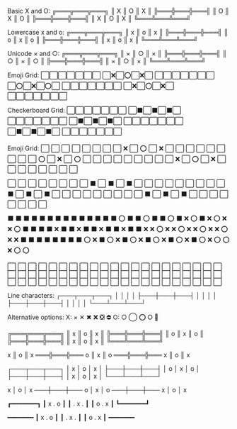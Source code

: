Basic X and O:
╔═══╦═══╦═══╗
║ X ║ O ║ X ║
╠═══╬═══╬═══╣
║ O ║ X ║ O ║
╠═══╬═══╬═══╣
║ X ║ O ║ X ║
╚═══╩═══╩═══╝

Lowercase x and o:
╔═══╦═══╦═══╗
║ x ║ o ║ x ║
╠═══╬═══╬═══╣
║ o ║ x ║ o ║
╠═══╬═══╬═══╣
║ x ║ o ║ x ║
╚═══╩═══╩═══╝

Unicode × and ○:
╔═══╦═══╦═══╗
║ × ║ ○ ║ × ║
╠═══╬═══╬═══╣
║ ○ ║ × ║ ○ ║
╠═══╬═══╬═══╣
║ × ║ ○ ║ × ║
╚═══╩═══╩═══╝

Emoji Grid:
⬜⬜⬜⬜⬜⬜⬜
⬜❌⬜⭕⬜❌⬜
⬜⬜⬜⬜⬜⬜⬜
⬜⭕⬜❌⬜⭕⬜
⬜⬜⬜⬜⬜⬜⬜
⬜❌⬜⭕⬜❌⬜
⬜⬜⬜⬜⬜⬜⬜

Checkerboard Grid:
⬜⬜⬜⬜⬜⬜⬜
⬜⬛⬜⬛⬜⬛⬜
⬜⬜⬜⬜⬜⬜⬜
⬜⬛⬜⬛⬜⬛⬜
⬜⬜⬜⬜⬜⬜⬜
⬜⬛⬜⬛⬜⬛⬜
⬜⬜⬜⬜⬜⬜⬜

Emoji Grid:
⬜ ⬜ ⬜ ⬜ ⬜ ⬜ ⬜
⬜ ❌ ⬜ ⭕ ⬜ ❌ ⬜
⬜ ⬜ ⬜ ⬜ ⬜ ⬜ ⬜
⬜ ⭕ ⬜ ❌ ⬜ ⭕ ⬜
⬜ ⬜ ⬜ ⬜ ⬜ ⬜ ⬜
⬜ ❌ ⬜ ⭕ ⬜ ❌ ⬜
⬜ ⬜ ⬜ ⬜ ⬜ ⬜ ⬜

⬜ ⬜ ⬜ ⬜ ⬜ ⬜ ⬜
⬜ ⬛ ⬜ ⬛ ⬜ ⬛ ⬜
⬜ ⬜ ⬜ ⬜ ⬜ ⬜ ⬜
⬜ ⬛ ⬜ ⬛ ⬜ ⬛ ⬜
⬜ ⬜ ⬜ ⬜ ⬜ ⬜ ⬜
⬜ ⬛ ⬜ ⬛ ⬜ ⬛ ⬜
⬜ ⬜ ⬜ ⬜ ⬜ ⬜ ⬜

⬛ ⬛ ⬛   ⬛ ⬛ ⬛   ⬛ ⬛ ⬛   ⬛ ⬛ ⬛   ⬛ ⬛ ⭕   ⬛ ⬛ ⭕   ⬛ ⬛ ⭕    ⬛ ❌ ⭕    ⬛ ❌ ⭕    ❌ ❌ ⭕
⬛ ⬛ ⬛   ⬛ ❌ ⬛   ⬛ ❌ ⬛   ⬛ ❌ ⬛   ⬛ ❌ ⬛   ⬛ ❌ ❌   ⭕ ❌ ❌    ⭕ ❌ ❌    ⭕ ❌ ❌    ⭕ ❌ ❌
⬛ ⬛ ⬛   ⬛ ⬛ ⬛   ⬛ ⬛ ⭕   ❌ ⬛ ⭕   ❌ ⬛ ⭕   ❌ ⬛ ⭕   ❌ ⬛ ⭕    ❌ ⬛ ⭕    ❌ ⭕ ⭕    ❌ ⭕ ⭕

⬜ ⬜ ⬜   ⬜ ⬜ ⬜   ⬜ ⬜ ⬜   ⬜ ⬜ ⬜   ⬜ ⬜ ⬜   ⬜ ⬜ ⬜   ⬜ ⬜ ⬜
⬜ ⬜ ⬜   ⬜ ⬜ ⬜   ⬜ ⬜ ⬜   ⬜ ⬜ ⬜   ⬜ ⬜ ⬜   ⬜ ⬜ ⬜   ⬜ ⬜ ⬜
⬜ ⬜ ⬜   ⬜ ⬜ ⬜   ⬜ ⬜ ⬜   ⬜ ⬜ ⬜   ⬜ ⬜ ⬜   ⬜ ⬜ ⬜   ⬜ ⬜ ⬜


Line characters:
┌───┬───┬───┐
│   │   │   │
├───┼───┼───┤
│   │   │   │
├───┼───┼───┤
│   │   │   │
└───┴───┴───┘

Alternative options:
X: × ✕ ✖ ❌  ❎ ⛔
O: ○ ◯ ⭕ ⭘ 🔴

╔═══╦═══╦═══╗
║ x ║ o ║ x ║
╠═══╬═══╬═══╣
║ o ║ x ║ o ║
╠═══╬═══╬═══╣
║ x ║ o ║ x ║
╚═══╩═══╩═══╝

  x ║ o ║ x 
 ═══╬═══╬═══
  o ║ x ║ o 
 ═══╬═══╬═══
  x ║ o ║ x 

┌───┬───┬───┐
│ x │ o │ x │
├───┼───┼───┤
│ o │ x │ o │
├───┼───┼───┤
│ x │ o │ x │
└───┴───┴───┘

 x │ o │ x 
───┼───┼───
 o │ x │ o 
───┼───┼───
 x │ o │ x 

┏━━━━━━━┓
┃ x . o ┃
┃ . x . ┃
┃ o . x ┃
┗━━━━━━━┛

 ━━━━━━━ 
┃ x . o ┃
┃ . x . ┃
┃ o . x ┃
 ━━━━━━━ 